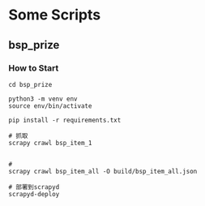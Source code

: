 # Some Scripts

## bsp_prize

### How to Start

```shell
cd bsp_prize

python3 -m venv env
source env/bin/activate

pip install -r requirements.txt

# 抓取
scrapy crawl bsp_item_1


#
scrapy crawl bsp_item_all -O build/bsp_item_all.json

# 部署到scrapyd
scrapyd-deploy
```